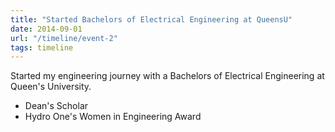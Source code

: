 ```yaml
---
title: "Started Bachelors of Electrical Engineering at QueensU"
date: 2014-09-01
url: "/timeline/event-2"
tags: timeline
---
```

Started my engineering journey with a Bachelors of Electrical Engineering at Queen's University. 
- Dean's Scholar 
- Hydro One's Women in Engineering Award 